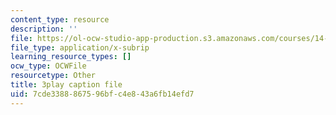 ```yaml
---
content_type: resource
description: ''
file: https://ol-ocw-studio-app-production.s3.amazonaws.com/courses/14-01sc-principles-of-microeconomics-fall-2011/7cde3388867596bfc4e843a6fb14efd7_Ye4vL7u6N2g.srt
file_type: application/x-subrip
learning_resource_types: []
ocw_type: OCWFile
resourcetype: Other
title: 3play caption file
uid: 7cde3388-8675-96bf-c4e8-43a6fb14efd7
---
```

